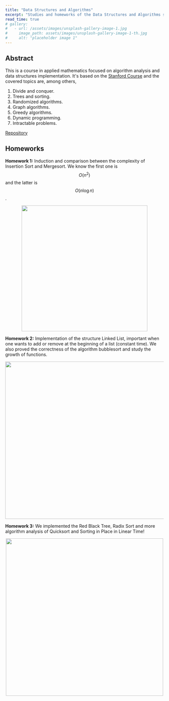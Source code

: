```yaml
---
title: "Data Structures and Algorithms"
excerpt: "Studies and homeworks of the Data Structures and Algorithms subject in Applied Math Course."
read_time: true
# gallery:
#   - url: /assets/images/unsplash-gallery-image-1.jpg
#     image_path: assets/images/unsplash-gallery-image-1-th.jpg
#     alt: "placeholder image 1"
---
```


<!-- {% include gallery caption="This is a sample gallery to go along with this case study." %} -->

Abstract
--- 

This is a course in applied mathematics focused on algorithm analysis and data
structures implementation. It's based on the [Stanford
Course](http://web.stanford.edu/class/archive/cs/cs161/cs161.1178/) and the
covered topics are, among others, 

1. Divide and conquer.
2. Trees and sorting. 
3. Randomized algorithms.
4. Graph algorithms. 
5. Greedy algorithms.
6. Dynamic programming. 
7. Intractable problems. 

[Repository](https://https://github.com/lucasmoschen/data-structures-and-algorithms)

Homeworks
---

**Homework 1:** Induction and comparison between the complexity of Insertion Sort
and Mergesort. We know the first one is $$O(n^2)$$ and the latter is $$O(n\log
n)$$.

<center>
<img src="/assets/images/graphics-data-structures.png" width="400"
height="400"> 
</center>

<p>

</p>

**Homework 2:** Implementation of the structure Linked List, important when
one wants to add or remove at the beginning of a list (constant time). We also
proved the correctness of the algorithm bubblesort and study the growth of
functions. 

<center>
<img src="/assets/images/bubblesort.png" width="700" height="500"> 
</center>

<p>

</p>

**Homework 3:**  We implemented the Red Black Tree, Radix Sort and more
algorithm analysis of Quicksort and Sorting in Place in Linear Time!

<center>
<img src="/assets/images/red-black-tree.svg" width="500" height="500"> 
</center>


